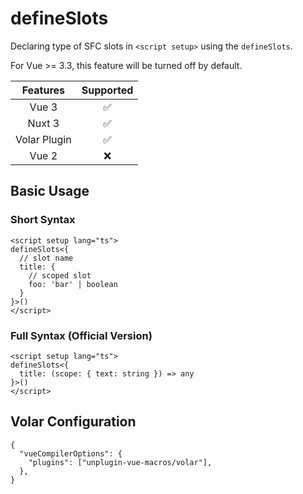 # defineSlots <PackageVersion name="@vue-macros/define-slots" />

<StabilityLevel level="stable" />

Declaring type of SFC slots in `<script setup>` using the `defineSlots`.

For Vue >= 3.3, this feature will be turned off by default.

|   Features   |     Supported      |
| :----------: | :----------------: |
|    Vue 3     | :white_check_mark: |
|    Nuxt 3    | :white_check_mark: |
| Volar Plugin | :white_check_mark: |
|    Vue 2     |        :x:         |

## Basic Usage

### Short Syntax

```vue twoslash
<script setup lang="ts">
defineSlots<{
  // slot name
  title: {
    // scoped slot
    foo: 'bar' | boolean
  }
}>()
</script>
```

### Full Syntax (Official Version)

```vue twoslash
<script setup lang="ts">
defineSlots<{
  title: (scope: { text: string }) => any
}>()
</script>
```

## Volar Configuration

```jsonc {3} [tsconfig.json]
{
  "vueCompilerOptions": {
    "plugins": ["unplugin-vue-macros/volar"],
  },
}
```
